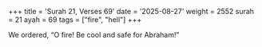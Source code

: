 +++
title = 'Surah 21, Verses 69'
date = '2025-08-27'
weight = 2552
surah = 21
ayah = 69
tags = ["fire", "hell"]
+++

We ordered, “O fire! Be cool and safe for Abraham!”